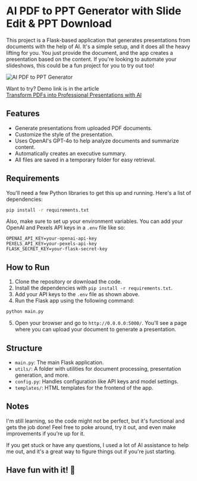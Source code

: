 # AI PDF to PPT Generator with Slide Edit & PPT Download

This project is a Flask-based application that generates presentations from documents with the help of AI. It's a simple setup, and it does all the heavy lifting for you. You just provide the document, and the app creates a presentation based on the content. If you're looking to automate your slideshows, this could be a fun project for you to try out too!

![AI PDF to PPT Generator](https://miro.medium.com/v2/resize:fit:2000/format:webp/1*jwt_PvUh_NBvmRCn0U_dMg.png)

Want to try? Demo link is in the article  
[Transform PDFs into Professional Presentations with AI](https://medium.com/@lesteroliver911/transform-pdfs-into-professional-presentations-with-ai-key-insights-from-building-this-app-d8ff1535ecb0)

## Features

- Generate presentations from uploaded PDF documents.
- Customize the style of the presentation.
- Uses OpenAI's GPT-4o to help analyze documents and summarize content.
- Automatically creates an executive summary.
- All files are saved in a temporary folder for easy retrieval.

## Requirements

You'll need a few Python libraries to get this up and running. Here's a list of dependencies:

```bash
pip install -r requirements.txt
```

Also, make sure to set up your environment variables. You can add your OpenAI and Pexels API keys in a `.env` file like so:

```
OPENAI_API_KEY=your-openai-api-key
PEXELS_API_KEY=your-pexels-api-key
FLASK_SECRET_KEY=your-flask-secret-key
```

## How to Run

1. Clone the repository or download the code.
2. Install the dependencies with `pip install -r requirements.txt`.
3. Add your API keys to the `.env` file as shown above.
4. Run the Flask app using the following command:

```bash
python main.py
```

5. Open your browser and go to `http://0.0.0.0:5000/`. You'll see a page where you can upload your document to generate a presentation.

## Structure

- `main.py`: The main Flask application.
- `utils/`: A folder with utilities for document processing, presentation generation, and more.
- `config.py`: Handles configuration like API keys and model settings.
- `templates/`: HTML templates for the frontend of the app.

## Notes

I'm still learning, so the code might not be perfect, but it's functional and gets the job done! Feel free to poke around, try it out, and even make improvements if you're up for it.

If you get stuck or have any questions, I used a lot of AI assistance to help me out, and it's a great way to figure things out if you're just starting.

## Have fun with it! 🎉
